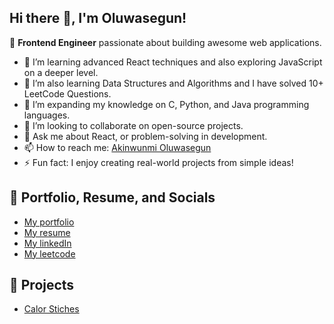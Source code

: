 ## Hi there 👋, I'm Oluwasegun!

🌟 **Frontend Engineer** passionate about building awesome web applications.

<!-- - 🔭 I’m currently working on [](#)   -->
- 🌱 I’m learning advanced React techniques and also exploring JavaScript on a deeper level.  
- 🌱 I’m also learning Data Structures and Algorithms and I have solved 10+ LeetCode Questions.  
- 🌱 I’m expanding my knowledge on C, Python, and Java programming languages.  
- 👯 I’m looking to collaborate on open-source projects.  
- 💬 Ask me about React, or problem-solving in development.  
- 📫 How to reach me: [Akinwunmi Oluwasegun](mailto:akinwunmiolusegun277@gmail.com)  
- ⚡ Fun fact: I enjoy creating real-world projects from simple ideas!

## 🔗 Portfolio, Resume, and Socials
- [My portfolio](https://codthathing-dev.vercel.app/)
- [My resume](https://drive.google.com/file/d/1Qx3ZHYg6qzTfrhf6Lo7jpXYxvVj-2bRB/view?usp=drive_link)
- [My linkedIn](https://www.linkedin.com/in/codthathing/)
- [My leetcode](https://leetcode.com/u/codthathing/)

## 🚀 Projects
- [Calor Stiches](https://calorstiches.vercel.app/)

<!-- ## 📈 Stats
![Your GitHub stats](https://github-readme-stats.vercel.app/api?username=codthathing&show_icons=true) -->